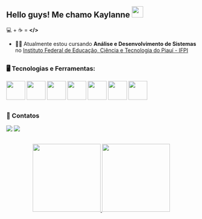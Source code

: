 ## Hello guys! Me chamo Kaylanne <img src="https://media.giphy.com/media/WUlplcMpOCEmTGBtBW/giphy.gif" width="30">
💻 + ☕ = **</>**

- 👩‍🎓 Atualmente estou cursando **Análise e Desenvolvimento de Sistemas** no [Instituto Federal de Educação, Ciência e Tecnologia do Piauí - IFPI](https://www.ifpi.edu.br/teresinacentral)

##

### 🖥️ Tecnologias e Ferramentas:

<div style= "display: inline">
  <img width='50' height='50' src="https://cdn.jsdelivr.net/gh/devicons/devicon/icons/javascript/javascript-original.svg"/>
  <img width='50' height='50' src="https://cdn.jsdelivr.net/gh/devicons/devicon/icons/postgresql/postgresql-original.svg"/>
  <img width='50' height='50' src="https://cdn.jsdelivr.net/gh/devicons/devicon/icons/css3/css3-original.svg" />
  <img width='50' height='50' src="https://cdn.jsdelivr.net/gh/devicons/devicon/icons/html5/html5-original.svg" />    
  <img width='50' height='50' src="https://cdn.jsdelivr.net/gh/devicons/devicon/icons/mysql/mysql-plain.svg" />
  <img width='50' height='50' src="https://cdn.jsdelivr.net/gh/devicons/devicon/icons/typescript/typescript-original.svg" />
  <img width='50' height='50' src="https://cdn.jsdelivr.net/gh/devicons/devicon/icons/latex/latex-original.svg" />
</div>

##

### 💬 Contatos
<div style= "display: inline">
  <a href= "https://www.linkedin.com/in/kaylanne-santos-705ab9267/"><img src="https://img.shields.io/badge/linkedin-%230077B5.svg?style=for-the-badge&logo=linkedin&logoColor=white"></a>
  <a href = "mailto:contato@mendeskaylanne1@gmail.com"><img loading="lazy" src="https://img.shields.io/badge/Gmail-D14836?style=for-the-badge&logo=gmail&logoColor=white" target="_blank"></a>
</div>
  
##

<p align="center">
<a href="https://github.com/KaylanneSantos">
  <img height="180em" src="https://github-readme-stats-eight-theta.vercel.app/api?username=KaylanneSantos&show_icons=true&theme=algolia&include_all_commits=true&count_private=true"/>
  <img height="180em" src="https://github-readme-stats-eight-theta.vercel.app/api/top-langs/?username=KaylanneSantos&layout=compact&langs_count=8&theme=algolia"/>
</a>
</p>
